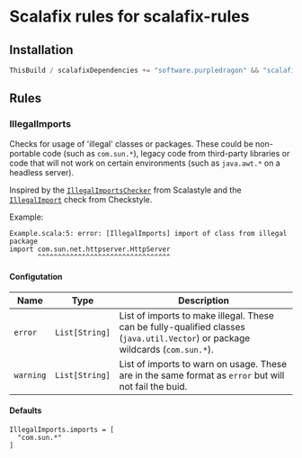 # Scalafix rules for scalafix-rules

## Installation

```scala
ThisBuild / scalafixDependencies += "software.purpledragon" && "scalafix-rules" % "<version>"
```

## Rules

### IllegalImports

Checks for usage of 'illegal' classes or packages. These could be non-portable code (such as
`com.sun.*`), legacy code from third-party libraries or code that will not work on certain
environments (such as `java.awt.*` on a headless server).

Inspired by the [`IllegalImportsChecker`][scalastyle-illegalimports] from Scalastyle and the
[`IllegalImport`][checkstyle-illegalimport] check from Checkstyle.

Example:

```text
Example.scala:5: error: [IllegalImports] import of class from illegal package
import com.sun.net.httpserver.HttpServer
       ^^^^^^^^^^^^^^^^^^^^^^^^^^^^^^^^^
```

#### Configutation

| Name      | Type           | Description                                                                                                                    |
|-----------|----------------|--------------------------------------------------------------------------------------------------------------------------------|
| `error`   | `List[String]` | List of imports to make illegal. These can be fully-qualified classes (`java.util.Vector`) or package wildcards (`com.sun.*`). |
| `warning` | `List[String]` | List of imports to warn on usage. These are in the same format as `error` but will not fail the buid.                          |

#### Defaults

```hocon
IllegalImports.imports = [
  "com.sun.*"
]
```

[checkstyle-illegalimport]: https://checkstyle.sourceforge.io/checks/imports/illegalimport.html#IllegalImport

[scalastyle-illegalimports]: http://www.scalastyle.org/rules-1.0.0.html#org_scalastyle_scalariform_IllegalImportsChecker